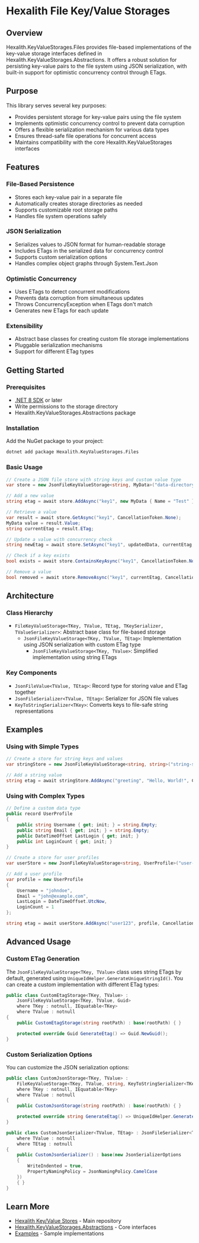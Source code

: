 # Hexalith File Key/Value Storages

## Overview

Hexalith.KeyValueStorages.Files provides file-based implementations of the key-value storage interfaces defined in Hexalith.KeyValueStorages.Abstractions. It offers a robust solution for persisting key-value pairs to the file system using JSON serialization, with built-in support for optimistic concurrency control through ETags.

## Purpose

This library serves several key purposes:

- Provides persistent storage for key-value pairs using the file system
- Implements optimistic concurrency control to prevent data corruption
- Offers a flexible serialization mechanism for various data types
- Ensures thread-safe file operations for concurrent access
- Maintains compatibility with the core Hexalith.KeyValueStorages interfaces

## Features

### File-Based Persistence

- Stores each key-value pair in a separate file
- Automatically creates storage directories as needed
- Supports customizable root storage paths
- Handles file system operations safely

### JSON Serialization

- Serializes values to JSON format for human-readable storage
- Includes ETags in the serialized data for concurrency control
- Supports custom serialization options
- Handles complex object graphs through System.Text.Json

### Optimistic Concurrency

- Uses ETags to detect concurrent modifications
- Prevents data corruption from simultaneous updates
- Throws ConcurrencyException when ETags don't match
- Generates new ETags for each update

### Extensibility

- Abstract base classes for creating custom file storage implementations
- Pluggable serialization mechanisms
- Support for different ETag types

## Getting Started

### Prerequisites

- [.NET 8 SDK](https://dotnet.microsoft.com/download) or later
- Write permissions to the storage directory
- Hexalith.KeyValueStorages.Abstractions package

### Installation

Add the NuGet package to your project:

```bash
dotnet add package Hexalith.KeyValueStorages.Files
```

### Basic Usage

```csharp
// Create a JSON file store with string keys and custom value type
var store = new JsonFileKeyValueStorage<string, MyData>("data-directory");

// Add a new value
string etag = await store.AddAsync("key1", new MyData { Name = "Test" }, CancellationToken.None);

// Retrieve a value
var result = await store.GetAsync("key1", CancellationToken.None);
MyData value = result.Value;
string currentEtag = result.ETag;

// Update a value with concurrency check
string newEtag = await store.SetAsync("key1", updatedData, currentEtag, CancellationToken.None);

// Check if a key exists
bool exists = await store.ContainsKeyAsync("key1", CancellationToken.None);

// Remove a value
bool removed = await store.RemoveAsync("key1", currentEtag, CancellationToken.None);
```

## Architecture

### Class Hierarchy

- `FileKeyValueStorage<TKey, TValue, TEtag, TKeySerializer, TValueSerializer>`: Abstract base class for file-based storage
  - `JsonFileKeyValueStorage<TKey, TValue, TEtag>`: Implementation using JSON serialization with custom ETag type
    - `JsonFileKeyValueStorage<TKey, TValue>`: Simplified implementation using string ETags

### Key Components

- `JsonFileValue<TValue, TEtag>`: Record type for storing value and ETag together
- `JsonFileSerializer<TValue, TEtag>`: Serializer for JSON file values
- `KeyToStringSerializer<TKey>`: Converts keys to file-safe string representations

## Examples

### Using with Simple Types

```csharp
// Create a store for string keys and values
var stringStore = new JsonFileKeyValueStorage<string, string>("string-store");

// Add a string value
string etag = await stringStore.AddAsync("greeting", "Hello, World!", CancellationToken.None);
```

### Using with Complex Types

```csharp
// Define a custom data type
public record UserProfile
{
    public string Username { get; init; } = string.Empty;
    public string Email { get; init; } = string.Empty;
    public DateTimeOffset LastLogin { get; init; }
    public int LoginCount { get; init; }
}

// Create a store for user profiles
var userStore = new JsonFileKeyValueStorage<string, UserProfile>("user-profiles");

// Add a user profile
var profile = new UserProfile
{
    Username = "johndoe",
    Email = "john@example.com",
    LastLogin = DateTimeOffset.UtcNow,
    LoginCount = 1
};

string etag = await userStore.AddAsync("user123", profile, CancellationToken.None);
```

## Advanced Usage

### Custom ETag Generation

The `JsonFileKeyValueStorage<TKey, TValue>` class uses string ETags by default, generated using `UniqueIdHelper.GenerateUniqueStringId()`. You can create a custom implementation with different ETag types:

```csharp
public class CustomEtagStorage<TKey, TValue> :
    JsonFileKeyValueStorage<TKey, TValue, Guid>
    where TKey : notnull, IEquatable<TKey>
    where TValue : notnull
{
    public CustomEtagStorage(string rootPath) : base(rootPath) { }

    protected override Guid GenerateEtag() => Guid.NewGuid();
}
```

### Custom Serialization Options

You can customize the JSON serialization options:

```csharp
public class CustomJsonStorage<TKey, TValue> :
    FileKeyValueStorage<TKey, TValue, string, KeyToStringSerializer<TKey>, CustomJsonSerializer<TValue, string>>
    where TKey : notnull, IEquatable<TKey>
    where TValue : notnull
{
    public CustomJsonStorage(string rootPath) : base(rootPath) { }

    protected override string GenerateEtag() => UniqueIdHelper.GenerateUniqueStringId();
}

public class CustomJsonSerializer<TValue, TEtag> : JsonFileSerializer<TValue, TEtag>
    where TValue : notnull
    where TEtag : notnull
{
    public CustomJsonSerializer() : base(new JsonSerializerOptions
    {
        WriteIndented = true,
        PropertyNamingPolicy = JsonNamingPolicy.CamelCase
    })
    { }
}
```

## Learn More

- [Hexalith Key/Value Stores](https://github.com/Hexalith/Hexalith.KeyValueStorages) - Main repository
- [Hexalith.KeyValueStorages.Abstractions](https://github.com/Hexalith/Hexalith.KeyValueStorages/tree/main/src/Hexalith.KeyValueStorages.Abstractions) - Core interfaces
- [Examples](https://github.com/Hexalith/Hexalith.KeyValueStorages/tree/main/examples) - Sample implementations
